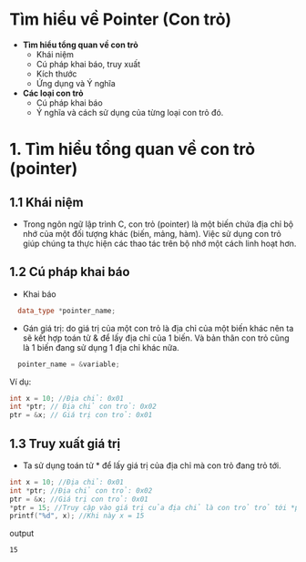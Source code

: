# Tìm hiểu về Pointer (Con trỏ)
- **Tìm hiểu tổng quan về con trỏ**
  - Khái niệm
  - Cú pháp khai báo, truy xuất
  - Kích thước
  - Ứng dụng và Ý nghĩa
- **Các loại con trỏ**
  - Cú pháp khai báo
  - Ý nghĩa và cách sử dụng của từng loại con trỏ đó. 
# 1. Tìm hiểu tổng quan về con trỏ (pointer)
## 1.1 Khái niệm
- Trong ngôn ngữ lập trình C, con trỏ (pointer) là một biến chứa địa chỉ bộ nhớ của một đối tượng khác (biến, mảng, hàm). Việc sử dụng con trỏ giúp chúng ta thực hiện các thao tác trên bộ nhớ một cách linh hoạt hơn.
## 1.2 Cú pháp khai báo
- Khai báo

```cpp
  data_type *pointer_name;
```
- Gán giá trị: do giá trị của một con trỏ là địa chỉ của một biến khác nên ta sẽ kết hợp toán tử & để lấy địa chỉ của 1 biến. Và bản thân con trỏ cũng là 1 biến đang sử dụng 1 địa chỉ khác nữa.
```cpp
  pointer_name = &variable;
```

Ví dụ:

```cpp
int x = 10; //Địa chỉ: 0x01
int *ptr; // Địa chỉ con trỏ: 0x02
ptr = &x; // Giá trị con trỏ: 0x01
```

## 1.3 Truy xuất giá trị
- Ta sử dụng toán tử * để lấy giá trị của địa chỉ mà con trỏ đang trỏ tới.
```cpp
int x = 10; //Địa chỉ: 0x01
int *ptr; //Địa chỉ con trỏ: 0x02
ptr = &x; //Giá trị con trỏ: 0x01
*ptr = 15; //Truy cập vào giá trị của địa chỉ là con trỏ trỏ tới *ptr = *(&x) = x = 15
printf("%d", x); //Khi này x = 15
```
output
```
15
```
  
